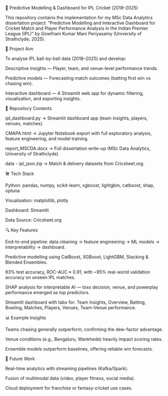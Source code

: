 🏏 Predictive Modelling & Dashboard for IPL Cricket (2018–2025)

This repository contains the implementation for my MSc Data Analytics dissertation project:
“Predictive Modelling and Interactive Dashboard for Cricket Match and Player Performance Analysis in the Indian Premier League (IPL)” by Gowtham Kumar Mani Periyasamy (University of Strathclyde, 2025).

🎯 Project Aim

To analyse IPL ball-by-ball data (2018–2025) and develop:

Descriptive insights — Player, team, and venue-level performance trends.

Predictive models — Forecasting match outcomes (batting first win vs chasing win).

Interactive dashboard — A Streamlit web app for dynamic filtering, visualisation, and exporting insights.

📂 Repository Contents

ipl_dashboard.py → Streamlit dashboard app (team insights, players, venues, matches).

CMAPA.html → Jupyter Notebook export with full exploratory analysis, feature engineering, and model training.

report_MSCDA.docx → Full dissertation write-up (MSc Data Analytics, University of Strathclyde).

data - ipl_json.zip → Match & delivery datasets from Cricsheet.org.

🛠️ Tech Stack

Python: pandas, numpy, scikit-learn, xgboost, lightgbm, catboost, shap, optuna

Visualisation: matplotlib, plotly

Dashboard: Streamlit

Data Source: Cricsheet.org

🔍 Key Features

End-to-end pipeline: data cleaning → feature engineering → ML models → interpretability → dashboard.

Predictive modelling using CatBoost, XGBoost, LightGBM, Stacking & Blended Ensembles.

83% test accuracy, ROC-AUC ≈ 0.91, with ~95% real-world validation accuracy on unseen IPL matches.

SHAP analysis for interpretable AI — toss decision, venue, and powerplay performance emerged as top predictors.

Streamlit dashboard with tabs for: Team Insights, Overview, Batting, Bowling, Matches, Players, Venues, Team-Venue performance.

📊 Example Insights

Teams chasing generally outperform, confirming the dew-factor advantage.

Venue conditions (e.g., Bengaluru, Wankhede) heavily impact scoring rates.

Ensemble models outperform baselines, offering reliable win forecasts.

🚀 Future Work

Real-time analytics with streaming pipelines (Kafka/Spark).

Fusion of multimodal data (video, player fitness, social media).

Cloud deployment for franchise or fantasy-cricket use cases.
